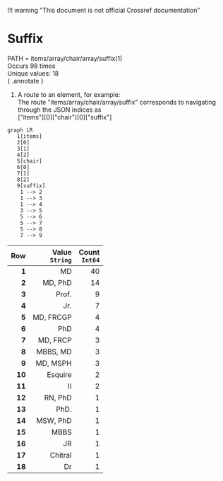 !!! warning "This document is not official Crossref documentation"
# Suffix
PATH = items/array/chair/array/suffix(1)  
Occurs 98 times  
Unique values: 18  
{ .annotate }

1. A route to an element, for example:  
   The route "items/array/chair/array/suffix" corresponds to navigating through the JSON indices as  
   ["items"][0]["chair"][0]["suffix"]  

```mermaid
graph LR
   1[items]
   2[0]
   3[1]
   4[2]
   5[chair]
   6[0]
   7[1]
   8[2]
   9[suffix]
    1 --> 2
    1 --> 3
    1 --> 4
    3 --> 5
    5 --> 6
    5 --> 7
    5 --> 8
    7 --> 9
```

| **Row** | **Value**<br>`String` | **Count**<br>`Int64` |
|--------:|----------------------:|---------------------:|
| **1**   | MD                    | 40                   |
| **2**   | MD, PhD               | 14                   |
| **3**   | Prof.                 | 9                    |
| **4**   | Jr.                   | 7                    |
| **5**   | MD, FRCGP             | 4                    |
| **6**   | PhD                   | 4                    |
| **7**   | MD, FRCP              | 3                    |
| **8**   | MBBS, MD              | 3                    |
| **9**   | MD, MSPH              | 3                    |
| **10**  | Esquire               | 2                    |
| **11**  | II                    | 2                    |
| **12**  | RN, PhD               | 1                    |
| **13**  | PhD.                  | 1                    |
| **14**  | MSW, PhD              | 1                    |
| **15**  | MBBS                  | 1                    |
| **16**  | JR                    | 1                    |
| **17**  | Chitral               | 1                    |
| **18**  | Dr                    | 1                    |

